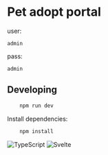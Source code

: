 # Pet adopt portal

user:
```
admin 
```
pass:
```
admin
```
## Developing
```bash
	npm run dev
```
Install dependencies:
```bash
	npm install
```
![TypeScript](https://img.shields.io/badge/-TypeScript-blue?logo=typescript&logoColor=white)
![Svelte](https://img.shields.io/badge/-Svelte-orange?logo=svelte&logoColor=white)
